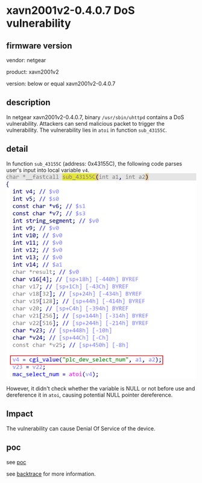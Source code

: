 # xavn2001v2-0.4.0.7 DoS vulnerability
## firmware version
vendor: netgear

product: xavn2001v2

version: below or equal xavn2001v2-0.4.0.7

## description
In netgear xavn2001v2-0.4.0.7, binary `/usr/sbin/uhttpd` contains a DoS vulnerability. Attackers can send malicious packet to trigger the vulnerability. The vulnerability lies in `atoi` in function `sub_43155C`.

## detail
In function `sub_43155C` (address: 0x43155C), the following code parses user's input into local variable `v4`.
![alt text](image.png)

However, it didn't check whether the variable is NULL or not before use and dereference it in `atoi`, causing potential NULL pointer dereference.

## Impact
The vulnerability can cause Denial Of Service of the device.

## poc
see [poc](./poc)

see [backtrace](./backtrace) for more information.
